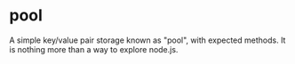 pool
====
A simple key/value pair storage known as "pool", with expected methods. It is nothing more than a way to explore node.js. 
